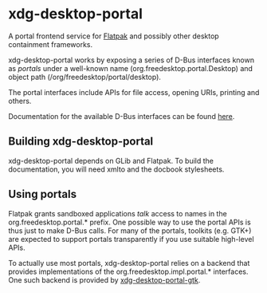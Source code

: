 # xdg-desktop-portal

A portal frontend service for [Flatpak](http://www.flatpak.org) and possibly
other desktop containment frameworks.

xdg-desktop-portal works by exposing a series of D-Bus interfaces known as
_portals_ under a well-known name (org.freedesktop.portal.Desktop) and object
path (/org/freedesktop/portal/desktop).

The portal interfaces include APIs for file access, opening URIs, printing
and others.

Documentation for the available D-Bus interfaces can be found
[here](http://flatpak.org/xdg-desktop-portal/portal-docs.html).

## Building xdg-desktop-portal

xdg-desktop-portal depends on GLib and Flatpak.
To build the documentation, you will need xmlto and the docbook stylesheets.

## Using portals

Flatpak grants sandboxed applications _talk_ access to names in the
org.freedesktop.portal.\* prefix. One possible way to use the portal APIs
is thus just to make D-Bus calls. For many of the portals, toolkits (e.g.
GTK+) are expected to support portals transparently if you use suitable
high-level APIs.

To actually use most portals, xdg-desktop-portal relies on a backend
that provides implementations of the org.freedesktop.impl.portal.\* interfaces.
One such backend is provided by [xdg-desktop-portal-gtk](http://github.com/flatpak/xdg-desktop-portal-gtk).

